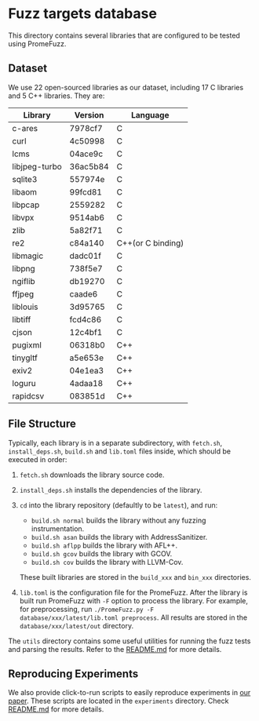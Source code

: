 # Fuzz targets database

This directory contains several libraries that are configured to be tested using PromeFuzz.

## Dataset

We use 22 open-sourced libraries as our dataset, including 17 C libraries and 5 C++ libraries. They are:

| Library       | Version  | Language          |
| ------------- | -------- | ----------------- |
| c-ares        | 7978cf7  | C                 |
| curl          | 4c50998  | C                 |
| lcms          | 04ace9c  | C                 |
| libjpeg-turbo | 36ac5b84 | C                 |
| sqlite3       | 557974e  | C                 |
| libaom        | 99fcd81  | C                 |
| libpcap       | 2559282  | C                 |
| libvpx        | 9514ab6  | C                 |
| zlib          | 5a82f71  | C                 |
| re2           | c84a140  | C++(or C binding) |
| libmagic      | dadc01f  | C                 |
| libpng        | 738f5e7  | C                 |
| ngiflib       | db19270  | C                 |
| ffjpeg        | caade6   | C                 |
| liblouis      | 3d95765  | C                 |
| libtiff       | fcd4c86  | C                 |
| cjson         | 12c4bf1  | C                 |
| pugixml       | 06318b0  | C++               |
| tinygltf      | a5e653e  | C++               |
| exiv2         | 04e1ea3  | C++               |
| loguru        | 4adaa18  | C++               |
| rapidcsv      | 083851d  | C++               |

## File Structure

Typically, each library is in a separate subdirectory, with `fetch.sh`, `install_deps.sh`, `build.sh` and `lib.toml` files inside, which should be executed in order:

1. `fetch.sh` downloads the library source code.
2. `install_deps.sh` installs the dependencies of the library.
3. `cd` into the library repository (defaultly to be `latest`), and run:
    - `build.sh normal` builds the library without any fuzzing instrumentation.
    - `build.sh asan` builds the library with AddressSanitizer.
    - `build.sh aflpp` builds the library with AFL++.
    - `build.sh gcov` builds the library with GCOV.
    - `build.sh cov` builds the library with LLVM-Cov.
    
    These built libraries are stored in the `build_xxx` and `bin_xxx` directories.
4. `lib.toml` is the configuration file for the PromeFuzz. After the library is built run PromeFuzz with `-F` option to process the library. For example, for preprocessing, run `./PromeFuzz.py -F database/xxx/latest/lib.toml preprocess`. All results are stored in the `database/xxx/latest/out` directory.

The `utils` directory contains some useful utilities for running the fuzz tests and parsing the results. Refer to the [README.md](utils/README.md) for more details.

## Reproducing Experiments

We also provide click-to-run scripts to easily reproduce experiments in [our paper](/paper/ccs25-full.pdf). These scripts are located in the `experiments` directory. Check [README.md](experiments/README.md) for more details.